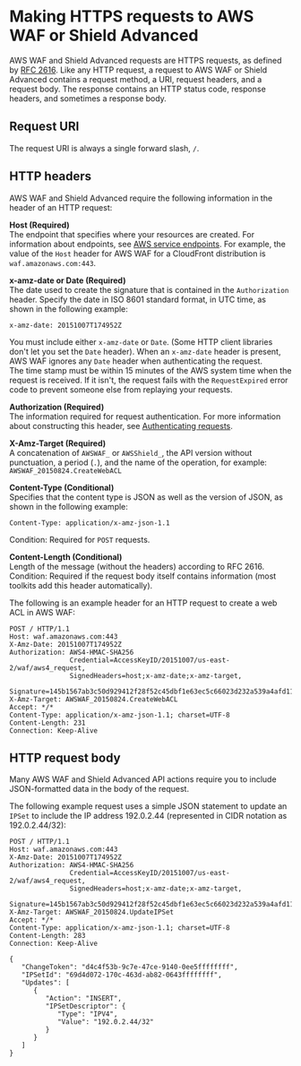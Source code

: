 # Making HTTPS requests to AWS WAF or Shield Advanced<a name="waf-api-making-requests"></a>

AWS WAF and Shield Advanced requests are HTTPS requests, as defined by [RFC 2616](https://datatracker.ietf.org/doc/html/rfc2616)\. Like any HTTP request, a request to AWS WAF or Shield Advanced contains a request method, a URI, request headers, and a request body\. The response contains an HTTP status code, response headers, and sometimes a response body\.

## Request URI<a name="waf-api-making-requests-uri"></a>

The request URI is always a single forward slash, `/`\.

## HTTP headers<a name="waf-api-making-requests-header"></a>

AWS WAF and Shield Advanced require the following information in the header of an HTTP request:

**Host \(Required\)**  
The endpoint that specifies where your resources are created\. For information about endpoints, see [AWS service endpoints](https://docs.aws.amazon.com/general/latest/gr/rande.html)\. For example, the value of the `Host` header for AWS WAF for a CloudFront distribution is `waf.amazonaws.com:443`\.

**x\-amz\-date or Date \(Required\)**  
The date used to create the signature that is contained in the `Authorization` header\. Specify the date in ISO 8601 standard format, in UTC time, as shown in the following example:  

```
x-amz-date: 20151007T174952Z
```
You must include either `x-amz-date` or `Date`\. \(Some HTTP client libraries don't let you set the `Date` header\)\. When an `x-amz-date` header is present, AWS WAF ignores any `Date` header when authenticating the request\.  
The time stamp must be within 15 minutes of the AWS system time when the request is received\. If it isn't, the request fails with the `RequestExpired` error code to prevent someone else from replaying your requests\.

**Authorization \(Required\)**  
The information required for request authentication\. For more information about constructing this header, see [Authenticating requests](authenticating-requests.md)\.

**X\-Amz\-Target \(Required\)**  
A concatenation of `AWSWAF_` or `AWSShield_`, the API version without punctuation, a period \(`.`\), and the name of the operation, for example:  
`AWSWAF_20150824.CreateWebACL`

**Content\-Type \(Conditional\)**  
Specifies that the content type is JSON as well as the version of JSON, as shown in the following example:  

```
Content-Type: application/x-amz-json-1.1
```
Condition: Required for `POST` requests\.

**Content\-Length \(Conditional\)**  
Length of the message \(without the headers\) according to RFC 2616\.  
Condition: Required if the request body itself contains information \(most toolkits add this header automatically\)\.

The following is an example header for an HTTP request to create a web ACL in AWS WAF:

```
POST / HTTP/1.1
Host: waf.amazonaws.com:443
X-Amz-Date: 20151007T174952Z
Authorization: AWS4-HMAC-SHA256 
               Credential=AccessKeyID/20151007/us-east-2/waf/aws4_request,
               SignedHeaders=host;x-amz-date;x-amz-target,
               Signature=145b1567ab3c50d929412f28f52c45dbf1e63ec5c66023d232a539a4afd11fd9
X-Amz-Target: AWSWAF_20150824.CreateWebACL
Accept: */*
Content-Type: application/x-amz-json-1.1; charset=UTF-8
Content-Length: 231
Connection: Keep-Alive
```

## HTTP request body<a name="waf-api-making-requests-body"></a>

Many AWS WAF and Shield Advanced API actions require you to include JSON\-formatted data in the body of the request\.

The following example request uses a simple JSON statement to update an `IPSet` to include the IP address 192\.0\.2\.44 \(represented in CIDR notation as 192\.0\.2\.44/32\):

```
POST / HTTP/1.1
Host: waf.amazonaws.com:443
X-Amz-Date: 20151007T174952Z
Authorization: AWS4-HMAC-SHA256 
               Credential=AccessKeyID/20151007/us-east-2/waf/aws4_request,
               SignedHeaders=host;x-amz-date;x-amz-target,
               Signature=145b1567ab3c50d929412f28f52c45dbf1e63ec5c66023d232a539a4afd11fd9
X-Amz-Target: AWSWAF_20150824.UpdateIPSet
Accept: */*
Content-Type: application/x-amz-json-1.1; charset=UTF-8
Content-Length: 283
Connection: Keep-Alive

{
   "ChangeToken": "d4c4f53b-9c7e-47ce-9140-0ee5ffffffff",
   "IPSetId": "69d4d072-170c-463d-ab82-0643ffffffff",
   "Updates": [
      {
         "Action": "INSERT",
         "IPSetDescriptor": {
            "Type": "IPV4",
            "Value": "192.0.2.44/32"
         }
      }
   ]
}
```